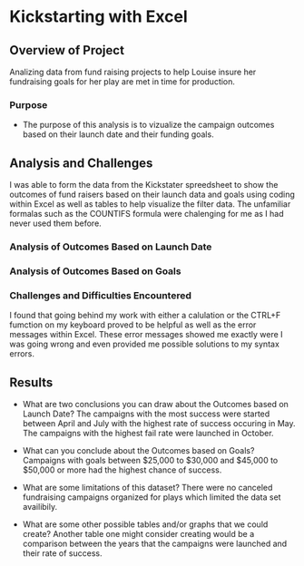 # Kickstarting with Excel

## Overview of Project
 Analizing data from fund raising projects to help Louise insure her fundraising goals for her play are met in time for production. 

### Purpose
- The purpose of this analysis is to vizualize the campaign outcomes based on their launch date and their funding goals.

## Analysis and Challenges
I was able to form the data from the Kickstater spreedsheet to show the outcomes of fund raisers based on their launch data and goals using coding within Excel as well as tables to help visualize the filter data. The unfamiliar formalas such as the COUNTIFS formula were chalenging for me as I had never used them before. 

### Analysis of Outcomes Based on Launch Date

### Analysis of Outcomes Based on Goals

### Challenges and Difficulties Encountered
I found that going behind my work with either a calulation or the CTRL+F fumction on my keyboard proved to be helpful as well as the error messages within Excel. These error messages showed me exactly were I was going wrong and even provided me possible solutions to my syntax errors. 
## Results

- What are two conclusions you can draw about the Outcomes based on Launch Date?
The campaigns with the most success were started between April and July with the highest rate of success occuring in May. The campaigns with the highest fail rate were launched in October. 

- What can you conclude about the Outcomes based on Goals?
Campaigns with goals between $25,000 to $30,000 and $45,000 to $50,000 or more had the highest chance of success. 
- What are some limitations of this dataset?
There were no canceled fundraising campaigns organized for plays which limited the data set availibily. 
- What are some other possible tables and/or graphs that we could create?
Another table one might consider creating would be a comparison between the years that the campaigns were launched and their rate of success. 